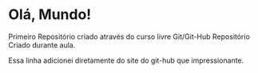 # Olá, Mundo!

Primeiro Repositório criado através do curso livre Git/Git-Hub
Repositório Criado durante aula.

Essa linha adicionei diretamente do site do git-hub que impressionante.
